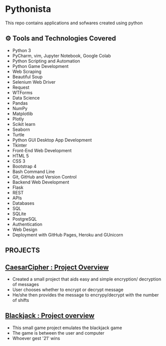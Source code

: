 # Pythonista

This repo contains applications and sofwares created using python

## ⚙ Tools and Technologies Covered
- Python 3
- PyCharm, vim, Jupyter Notebook, Google Colab
- Python Scripting and Automation
- Python Game Development
- Web Scraping
- Beautiful Soup
- Selenium Web Driver
- Request
- WTForms
- Data Science
- Pandas
- NumPy
- Matplotlib
- Plotly
- Scikit learn
- Seaborn
- Turtle
- Python GUI Desktop App Development
- Tkinter
- Front-End Web Development
- HTML 5
- CSS 3
- Bootstrap 4
- Bash Command Line
- Git, GitHub and Version Control
- Backend Web Development
- Flask
- REST
- APIs
- Databases
- SQL
- SQLite
- PostgreSQL
- Authentication
- Web Design
- Deployment with GitHub Pages, Heroku and GUnicorn

## PROJECTS

## [CaesarCipher : Project Overview](https://github.com/jamesAlhassan/Pythonista/tree/main/CaesarCipher)
- Created a small project that aids easy and simple encryption/ decryption of messages
- User chooses whether to encrypt or decrypt message
- He/she then provides the message to encrypy/decrypt with the number of shifts


## [Blackjack : Project overview](https://github.com/jamesAlhassan/Pythonista/tree/main/Blackjack)
- This small game project emulates the blackjack game
- The game is between the user and computer
- Whoever gest '21' wins

